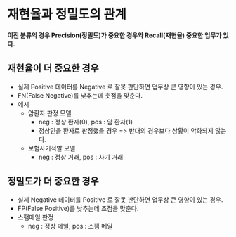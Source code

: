 # 재현율과 정밀도의 관계

**이진 분류의 경우 Precision(정밀도)가 중요한 경우와 Recall(재현율) 중요한 업무가 있다.**

## 재현율이 더 중요한 경우    
- 실제 Positive 데이터를 Negative 로 잘못 판단하면 업무상 큰 영향이 있는 경우. 
- FN(False Negative)를 낮추는데 촛점을 맞춘다.
- 예시
  - 암환자 판정 모델
    - neg : 정상 환자(0), pos : 암 환자(1)
    - 정상인을 환자로 판정했을 경우 => 반대의 경우보다 상황이 악화되지 않는다.
  - 보험사기적발 모델
    - neg : 정상 거래, pos : 사기 거래

## 정밀도가 더 중요한 경우
- 실제 Negative 데이터를 Positive 로 잘못 판단하면 업무상 큰 영향이 있는 경우.
- FP(False Positive)를 낮추는데 초점을 맞춘다.
- 스팸메일 판정
  - neg : 정상 메일, pos : 스팸 메일